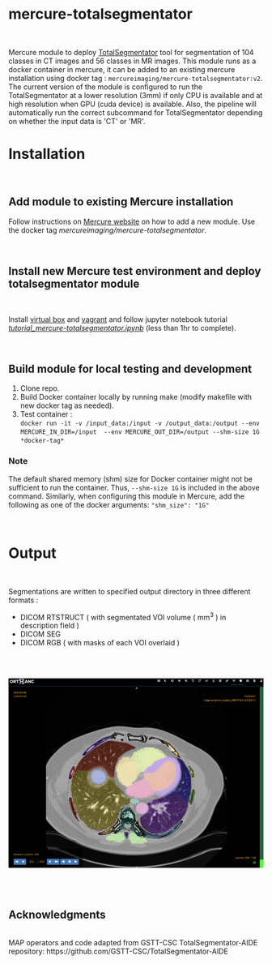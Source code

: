 # **mercure-totalsegmentator**
<br>

Mercure module to deploy [TotalSegmentator](https://github.com/wasserth/TotalSegmentator) tool for segmentation of 104 classes in CT images and 56 classes in MR images. This module runs as a docker container in mercure, it can be added to an existing mercure installation using docker tag : 
`mercureimaging/mercure-totalsegmentator:v2`.
<br>
The current version of the module is configured to run the TotalSegmentator at a lower resolution (3mm) if only CPU is available and at high resolution when GPU (cuda device) is available.
Also, the pipeline will automatically run the correct subcommand for TotalSegmentator depending on whether the input data is 'CT' or 'MR'.
<br>

# Installation
<br>


## Add module to existing Mercure installation
Follow instructions on [Mercure website](https://mercure-imaging.org) on how to add a new module. Use the docker tag *mercureimaging/mercure-totalsegmentator*.

<br>


## Install new Mercure test environment and deploy totalsegmentator module

<br>

Install [virtual box](https://www.virtualbox.org/) and [vagrant](https://www.vagrantup.com/) and follow jupyter notebook tutorial [*tutorial_mercure-totalsegmentator.ipynb*](./tutorial_mercure-totalsegmentator.ipynb) (less than 1hr to complete).

<br>

## Build module for local testing and development
1. Clone repo.
2. Build Docker container locally by running make (modify makefile with new docker tag as needed).
3. Test container :\
`docker run -it -v /input_data:/input -v /output_data:/output --env MERCURE_IN_DIR=/input  --env MERCURE_OUT_DIR=/output --shm-size 1G *docker-tag*`

### Note
The default shared memory (shm) size for Docker container might not be sufficient to run the container. Thus, `--shm-size 1G` is included in the above command. Similarly, when configuring this module in Mercure, add the following as one of the docker arguments:
`"shm_size": "1G"`

<br>

# Output
<br>

Segmentations are written to specified output directory in three different formats :
- DICOM RTSTRUCT ( with segmentated VOI volume ( mm<sup>3</sup> ) in description field )
- DICOM SEG
- DICOM RGB ( with masks of each VOI overlaid )

<br>
<br>


![image.png](seg_image.png)

<br>
<br>

## Acknowledgments

<br>
MAP operators and code adapted from GSTT-CSC TotalSegmentator-AIDE repository: https://github.com/GSTT-CSC/TotalSegmentator-AIDE
<br>




